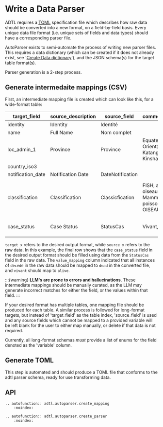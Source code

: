 # Write a Data Parser

ADTL requires a [TOML](https://toml.io/en/) specification file which describes how raw
data should be converted into a new format, on a field-by-field basis. Every unique data
file format (i.e. unique sets of fields and data types) should have a corresponding
parser file.

AutoParser exists to semi-automate the process of writing new parser files. This requires
a data dictionary (which can be created if it does not already exist, see '[Create Data dictionary](data_dict)'),
and the JSON schema(s) for the target table format(s).

Parser generation is a 2-step process.

## Generate intermedaite mappings (CSV)
First, an intermediate mapping file is created which can look like this, for a wide-format table:

| target_field      | source_description | source_field     | common_values                                            | target_values                                              | value_mapping                                                                            |
|-------------------|--------------------|------------------|----------------------------------------------------------|------------------------------------------------------------|------------------------------------------------------------------------------------------|
| identity          | Identity           | Identité         |                                                          |                                                            |                                                                                          |
| name              | Full Name          | Nom complet      |                                                          |                                                            |                                                                                          |
| loc_admin_1       | Province           | Province         | Equateur, Orientale, Katanga, Kinshasa                   |                                                            |                                                                                          |
| country_iso3      |                    |                  |                                                          |                                                            |                                                                                          |
| notification_date | Notification Date  | DateNotification |                                                          |                                                            |                                                                                          |
| classification    | Classification     | Classicfication  | FISH, amphibie, oiseau, Mammifère, poisson, REPT, OISEAU | mammal, bird, reptile, amphibian, fish, invertebrate, None | mammifère=mammal, rept=reptile, fish=fish, oiseau=bird, amphibie=amphibian, poisson=fish |
| case_status       | Case Status        | StatusCas        | Vivant, Décédé                                           | alive, dead, unknown, None                                 | décédé=dead, vivant=alive                                                                |

`target_x` refers to the desired output format, while `source_x` refers to the raw data.
In this example, the final row shows that the `case_status` field in the desired output
format should be filled using data from the `StatusCas` field in the raw data. The `value_mapping`
column indicated that all instances of `décédé` in the raw data should be mapped to `dead`
in the converted file, and `vivant` should map to `alive`.

:::{warning}
**LLM's are prone to errors and hallucinations**. These intermediate mappings
should be manually curated, as the LLM may generate incorrect matches for either
the field, or the values within that field.
:::

If your desired format has multiple tables, one mapping file should be produced for each
table. A similar process is followed for long-format targets, but instead of 'target_field'
as the table index, 'source_field' is used and any source fields which cannot be mapped
to a provided variable will be left blank for the user to either map manually, or delete if
that data is not required.

Currently, all long-format schemas *must* provide a list of enums for the field denoted as the
'variable' column.

## Generate TOML

This step is automated and should produce a TOML file that conforms to the adtl parser
schema, ready for use transforming data.

## API

```{eval-rst}
.. autofunction:: adtl.autoparser.create_mapping
    :noindex:

.. autofunction:: adtl.autoparser.create_parser
    :noindex:
```
